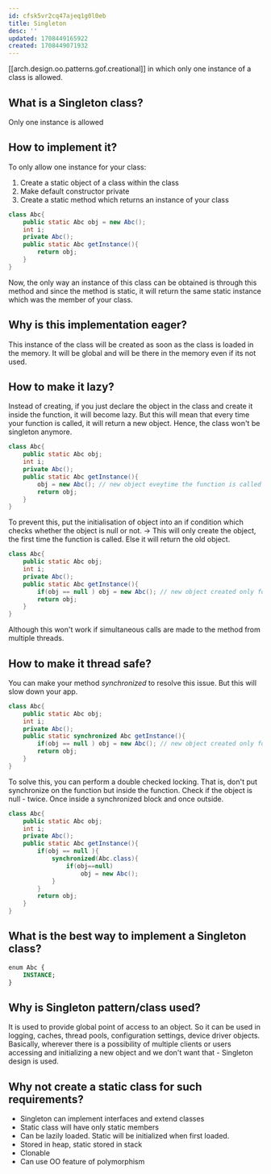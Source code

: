 ```yaml
---
id: cfsk5vr2cq47ajeq1g0l0eb
title: Singleton
desc: ''
updated: 1708449165922
created: 1708449071932
---
```



[[arch.design.oo.patterns.gof.creational]] in which only one instance of a class is allowed.

## What is a **Singleton class?**

Only one instance is allowed

## How to implement it?

To only allow one instance for your class:

1. Create a static object of a class within the class
2. Make default constructor private
3. Create a static method which returns an instance of your class

```java
class Abc{
    public static Abc obj = new Abc();
    int i;
    private Abc();
    public static Abc getInstance(){
        return obj;
    }
}
```

Now, the only way an instance of this class can be obtained is through this method and since the method is static, it will return the same static instance which was the member of your class.

## Why is this implementation eager?

This instance of the class will be created as soon as the class is loaded in the memory. It will be global and will be there in the memory even if its not used.

## How to make it lazy?

Instead of creating, if you just declare the object in the class and create it inside the function, it will become lazy. But this will mean that every time your function is called, it will return a new object. Hence, the class won't be singleton anymore.

```java
class Abc{
    public static Abc obj;
    int i;
    private Abc();
    public static Abc getInstance(){
        obj = new Abc(); // new object eveytime the function is called
        return obj;
    }
}
```

To prevent this, put the initialisation of object into an if condition which checks whether the object is null or not. → This will only create the object, the first time the function is called. Else it will return the old object.

```java
class Abc{
    public static Abc obj;
    int i;
    private Abc();
    public static Abc getInstance(){
        if(obj == null ) obj = new Abc(); // new object created only for the first time
        return obj;
    }
}
```

Although this won't work if simultaneous calls are made to the method from multiple threads.

## How to make it thread safe?

You can make your method *synchronized* to resolve this issue. But this will slow down your app.

```java
class Abc{
    public static Abc obj;
    int i;
    private Abc();
    public static synchronized Abc getInstance(){
        if(obj == null ) obj = new Abc(); // new object created only for the first time
        return obj;
    }
}
```

To solve this, you can perform a double checked locking. That is, don't put synchronize on the function but inside the function. Check if the object is null - twice. Once inside a synchronized block and once outside.

```java
class Abc{
    public static Abc obj;
    int i;
    private Abc();
    public static Abc getInstance(){
        if(obj == null ){
            synchronized(Abc.class){
                if(obj==null) 
                    obj = new Abc(); 
            }
        }
        return obj;
    }
}
```

## What is the best way to implement a Singleton class?

```sql
enum Abc {
    INSTANCE;
}
```

## Why is Singleton pattern/class used?

It is used to provide global point of access to an object. So it can be used in logging, caches, thread pools, configuration settings, device driver objects. Basically, wherever there is a possibility of multiple clients or users accessing and initializing a new object and we don't want that - Singleton design is used.

## Why not create a static class for such requirements?

- Singleton can implement interfaces and extend classes
- Static class will have only static members
- Can be lazily loaded. Static will be initialized when first loaded.
- Stored in heap, static stored in stack
- Clonable
- Can use OO feature of polymorphism


